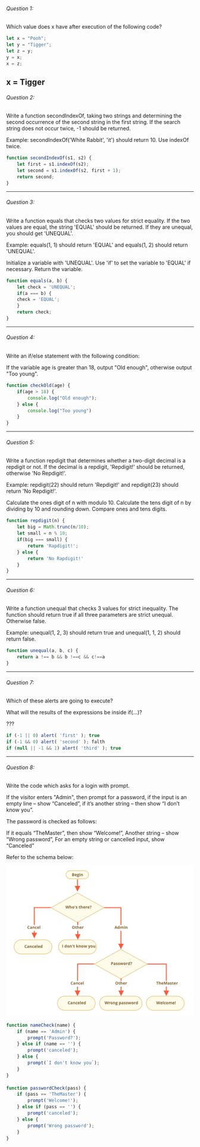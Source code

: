 ###### Question 1:
Which value does x have after
execution of the following code?
 
```js
let x = "Pooh";
let y = "Tigger";
let z = y;
y = x;
x = z;
```
x = Tigger
---
 
###### Question 2:
Write a function secondIndexOf, taking two strings
and determining the second occurrence of the second
string in the first string. If the search string
does not occur twice, -1 should be returned.
 
Example: secondIndexOf('White Rabbit', 'it') should return 10.
Use indexOf twice.
 
```js
function secondIndexOf(s1, s2) {
    let first = s1.indexOf(s2);
    let second = s1.indexOf(s2, first + 1);
    return second;
}
```
 
---
###### Question 3:
Write a function equals that checks two values
for strict equality. If the two values are equal,
the string 'EQUAL' should be returned. If they
are unequal, you should get 'UNEQUAL'.
 
Example: equals(1, 1) should return 'EQUAL' and equals(1, 2)
should return 'UNEQUAL'.
 
Initialize a variable with 'UNEQUAL'.
Use 'if' to set the variable to 'EQUAL' if necessary.
Return the variable.

```js
function equals(a, b) {
    let check = 'UNEQUAL';
    if(a === b) {
    check = 'EQUAL';
    }
    return check;
}
```

---
###### Question 4:
Write an if/else statement with the following condition:
 
If the variable age is greater than 18, output "Old enough",
otherwise output "Too young".

```js
function checkOld(age) {
    if(age > 18) {
        console.log("Old enough");
    } else {
        console.log("Too young")
    }
}
```

---
###### Question 5:
Write a function repdigit that determines whether a two-digit
decimal is a repdigit or not. If the decimal is a repdigit,
'Repdigit!' should be returned, otherwise 'No Repdigit!'.
 
Example: repdigit(22) should return 'Repdigit!' and repdigit(23)
should return 'No Repdigit!'.
 
Calculate the ones digit of n with modulo 10.
Calculate the tens digit of n by dividing by 10 and rounding down.
Compare ones and tens digits.

```js
function repdigit(n) {
    let big = Math.trunc(n/10);
    let small = n % 10;
    if(big === small) {
        return 'Rapdigit!';
    } else {
        return 'No Rapdigit!'
    }
}
```
 
---
###### Question 6:
Write a function unequal that checks 3 values for strict inequality.
The function should return true if all three parameters are strict
unequal. Otherwise false.
 
Example: unequal(1, 2, 3) should return true and unequal(1, 1, 2)
should return false.
 
```js
function unequal(a, b, c) {
    return a !== b && b !==c && c!==a
}
```

---
 
###### Question 7:
Which of these alerts are going to execute?
 
What will the results of the expressions be inside if(...)?
 
???
```js
if (-1 || 0) alert( 'first' ); true
if (-1 && 0) alert( 'second' ); falth
if (null || -1 && 1) alert( 'third' ); true
```
 
---
 
###### Question 8:
Write the code which asks for a login with prompt.
 
If the visitor enters "Admin", then prompt for a password,
if the input is an empty line – show “Canceled”, if it’s
another string – then show “I don’t know you”.
 
The password is checked as follows:
 
If it equals “TheMaster”, then show “Welcome!”,
Another string – show “Wrong password”,
For an empty string or cancelled input, show “Canceled”
 
Refer to the schema below:

![flow-chart](./flow-chart.png)

```js
function nameCheck(name) {
    if (name == 'Admin') {
        prompt('Password?');
    } else if (name == '') {
        prompt('canceled');
    } else {
        prompt(`I don't know you`);
    }
}

function passwordCheck(pass) {
    if (pass == 'TheMaster') {
        prompt('Welcome!');
    } else if (pass == '') {
        prompt('canceled');
    } else {
        prompt('Wrong password');
    }
}

```
